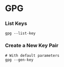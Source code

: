 # GPG

### List Keys

    gpg --list-key
    
### Create a New Key Pair

    # With default parameters
    gpg --gen-key